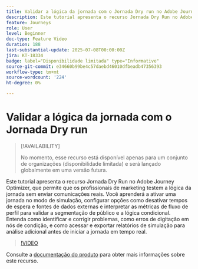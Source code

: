 ```yaml
---
title: Validar a lógica da jornada com o Jornada Dry run no Adobe Journey Optimizer
description: Este tutorial apresenta o recurso Jornada Dry Run no Adobe Journey Optimizer, que permite que os profissionais de marketing testem a lógica da jornada sem enviar comunicações reais. Você aprenderá a ativar uma jornada no modo de simulação, configurar opções como desativar tempos de espera e fontes de dados externas e interpretar as métricas de fluxo de perfil para validar a segmentação de público e a lógica condicional. Entenda como identificar e corrigir problemas, como erros de digitação em nós de condição, e como acessar e exportar relatórios de simulação para análise adicional antes de iniciar a jornada em tempo real.
feature: Journeys
role: User
level: Beginner
doc-type: Feature Video
duration: 188
last-substantial-update: 2025-07-08T00:00:00Z
jira: KT-18334
badge: label="Disponibilidade limitada" type="Informative"
source-git-commit: e34660b99be4c57daebd46010dfbeadb47356393
workflow-type: tm+mt
source-wordcount: '224'
ht-degree: 0%

---
```



# Validar a lógica da jornada com o Jornada Dry run

>[!AVAILABILITY]
>
>No momento, esse recurso está disponível apenas para um conjunto de organizações (disponibilidade limitada) e será lançado globalmente em uma versão futura.

Este tutorial apresenta o recurso Jornada Dry Run no Adobe Journey Optimizer, que permite que os profissionais de marketing testem a lógica da jornada sem enviar comunicações reais. Você aprenderá a ativar uma jornada no modo de simulação, configurar opções como desativar tempos de espera e fontes de dados externas e interpretar as métricas de fluxo de perfil para validar a segmentação de público e a lógica condicional. Entenda como identificar e corrigir problemas, como erros de digitação em nós de condição, e como acessar e exportar relatórios de simulação para análise adicional antes de iniciar a jornada em tempo real.

>[!VIDEO](https://video.tv.adobe.com/v/3464681/?learn=on&enablevpops)

Consulte a [documentação do produto](https://experienceleague.adobe.com/en/docs/journey-optimizer/using/orchestrate-journeys/create-journey/journey-dry-run) para obter mais informações sobre este recurso.

